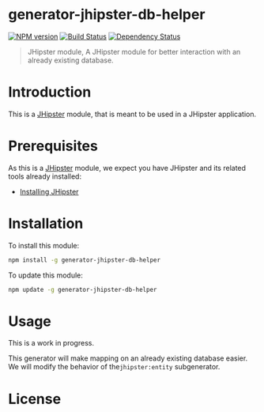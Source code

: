 # generator-jhipster-db-helper
[![NPM version][npm-image]][npm-url] [![Build Status][travis-image]][travis-url] [![Dependency Status][daviddm-image]][daviddm-url]
> JHipster module, A JHipster module for better interaction with an already existing database.

# Introduction

This is a [JHipster](http://jhipster.github.io/) module, that is meant to be used in a JHipster application.

# Prerequisites

As this is a [JHipster](http://jhipster.github.io/) module, we expect you have JHipster and its related tools already installed:

- [Installing JHipster](https://jhipster.github.io/installation.html)

# Installation

To install this module:

```bash
npm install -g generator-jhipster-db-helper
```

To update this module:
```bash
npm update -g generator-jhipster-db-helper
```

# Usage

This is a work in progress.

This generator will make mapping on an already existing database easier. We will modify the behavior of the`jhipster:entity` subgenerator.

# License



[npm-image]: https://img.shields.io/npm/v/generator-jhipster-db-helper.svg
[npm-url]: https://npmjs.org/package/generator-jhipster-db-helper
[travis-image]: https://travis-ci.org/bastienmichaux/generator-jhipster-db-helper.svg?branch=master
[travis-url]: https://travis-ci.org/bastienmichaux/generator-jhipster-db-helper
[daviddm-image]: https://david-dm.org/bastienmichaux/generator-jhipster-db-helper.svg?theme=shields.io
[daviddm-url]: https://david-dm.org/bastienmichaux/generator-jhipster-module
